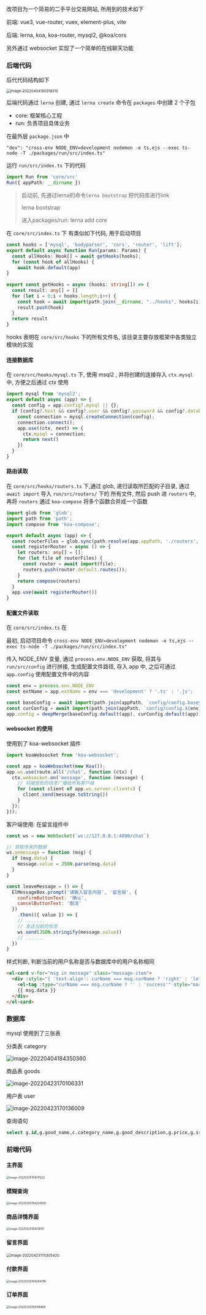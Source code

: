 改项目为一个简易的二手平台交易网站, 所用到的技术如下

前端: vue3, vue-router, vuex, element-plus, vite

后端: lerna, koa, koa-router, mysql2, @koa/cors

另外通过 websocket 实现了一个简单的在线聊天功能

### 后端代码

后代代码结构如下

<img src="README.assets/image-20220404190318515.png" alt="image-20220404190318515" style="zoom:67%;" />

后端代码通过 `lerna` 创建, 通过 `lerna create` 命令在 `packages` 中创建 2 个子包

- core: 框架核心工程
- run: 负责项目具体业务

在最外层 `package.json` 中

```
"dev": "cross-env NODE_ENV=development nodemon -e ts,ejs --exec ts-node -T ./packages/run/src/index.ts"
```

运行 `run/src/index.ts` 下的代码

```ts
import Run from 'core/src'
Run({ appPath: __dirname })
```

> 启动前, 先通过lerna的命令`lerna bootstrap` 把代码库进行link
>
> lerna bootstrap
>
> 进入packages/run:	lerna add core

在 `core/src/index.ts` 下 有类似如下代码, 用于启动项目

```ts
const hooks = ['mysql', 'bodyparser', 'cors', 'router', 'lift'];
export default async function Run(params: Params) {
  const allHooks: Hook[] = await getHooks(hooks);
  for (const hook of allHooks) {
    await hook.default(app)
}
  
export const getHooks = async (hooks: string[]) => {
  const result: any[] = []
  for (let i = 0;i < hooks.length;i++) {
    const hook = await import(path.join(__dirname, "../hooks", hooks[i]));
    result.push(hook)
  }
  return result
}
```

hooks 表明在 `core/src/hooks` 下的所有文件名, 该目录主要存放框架中各类独立模块的实现

#### 连接数据库

在 `core/src/hooks/mysql.ts` 下, 使用 msql2 , 并将创建的连接存入 `ctx.mysql` 中, 方便之后通过 ctx 使用

```ts
import mysql from 'mysql2';
export default async (app) => {
  const config = app.config?.mysql || {};
  if (config?.host && config?.user && config?.password && config?.database) {
    const connection = mysql.createConnection(config);
    connection.connect();
    app.use((ctx, next) => {
      ctx.mysql = connection;
      return next()
    })
  }
}
```

#### 路由读取

在 `core/src/hooks/routers.ts` 下,通过 glob, 递归读取所匹配的子目录, 通过 `await import` 导入 `run/src/routers/` 下的 所有文件, 然后 push 进 `routers` 中, 再将 `routers` 通过 `koa-compose` 将多个函数合并成一个函数

```ts
import glob from 'glob';
import path from 'path';
import compose from 'koa-compose';

export default async (app) => {
  const routerFiles = glob.sync(path.resolve(app.appPath, './routers', `**/*${app.extName}`));
  const registerRouter = async () => {
    let routers: any[] = [];
    for (let file of routerFiles) {
      const router = await import(file);
      routers.push(router.default.routes());
    }
    return compose(routers)
  }
  app.use(await registerRouter())
}
```

#### 配置文件读取

在 `core/src/index.ts` 在 

最初, 启动项目命令 `cross-env NODE_ENV=development nodemon -e ts,ejs --exec ts-node -T ./packages/run/src/index.ts"`

传入 NODE_ENV 变量, 通过 `process.env.NODE_ENV` 获取, 将其与 `run/src/config` 进行拼接, 生成配置文件路径, 存入 app 中, 之后可通过 `app.config` 使用配置文件中的内容

```js
const env = process.env.NODE_ENV
const extName = app.extName = env === 'development' ? '.ts' : '.js';

const baseConfig = await import(path.join(appPath, `config/config.base${extName}`))
const curConfig = await import(path.join(appPath, `config/config.${env}${extName}`));
app.config = deepMerge(baseConfig.default(app), curConfig.default(app));
```

#### websocket 的使用

使用到了 koa-websocket 插件

```js
import koaWebsocket from 'koa-websocket';

const app = koaWebsocket(new Koa());
app.ws.use(route.all('/chat', function (ctx) {
  ctx.websocket.on('message', function (message) {
    // 将接受到的信息广播给所有客户端
    for (const client of app.ws.server.clients) {
      client.send(message.toString())
    }
  });
}));
```

客户端使用:	在留言组件中

```js
const ws = new WebSocket(`ws://127.0.0.1:4000/chat`)

// 获取传来的数据
ws.onmessage = function (msg) {
  if (msg.data) {
    message.value = JSON.parse(msg.data)
  }
}

const leaveMessage = () => {
  ElMessageBox.prompt('请输入留言内容', '留言板', {
    confirmButtonText: '确认',
    cancelButtonText: '取消'
  })
    .then(({ value }) => {
    // .......
    // 发送当前的信息
    ws.send(JSON.stringify(message.value))
    // .......
  })
}
```

样式判断, 判断当前的用户名称是否与数据库中的用户名称相同

```html
<el-card v-for="msg in message" class="message-item">
  <div :style="{ 'text-align': curName === msg.curName ? 'right' : 'left' }">
    <el-tag :type="curName === msg.curName ? '' : 'success'" style="margin-right: 20px;">{{ msg.curName }}</el-tag>
    {{ msg.data }}
  </div>
</el-card>
```

### 数据库

mysql 使用到了三张表

分类表 category

![image-20220404184350360](README.assets/image-20220404184350360.png)

商品表 goods

![image-20220423170106331](README.assets/image-20220423170106331.png)

用户表 user

![image-20220423170136009](README.assets/image-20220423170136009.png)

查询语句

```sql
select g.id,g.good_name,c.category_name,g.good_description,g.price,g.src from goods g,category c where g.category_id = c.id
```

### 前端代码

#### 主界面

<img src="README.assets/image-20220325154011222.png" alt="image-20220325154011222" style="zoom: 50%;" />

#### 模糊查询

<img src="README.assets/image-20220325154224500.png" alt="image-20220325154224500" style="zoom:50%;" />

#### 商品详情界面

<img src="README.assets/image-20220325154019151.png" alt="image-20220325154019151" style="zoom:50%;" />

#### 留言界面

<img src="README.assets/image-20220423170305420.png" alt="image-20220423170305420" style="zoom:67%;" />

#### 付款界面

<img src="README.assets/image-20220325154044790.png" alt="image-20220325154044790" style="zoom:50%;" />

#### 订单界面

<img src="README.assets/image-20220325154148468.png" alt="image-20220325154148468" style="zoom:50%;" />
